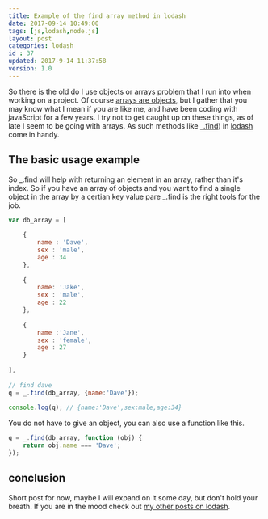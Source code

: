 ```yaml
---
title: Example of the find array method in lodash
date: 2017-09-14 10:49:00
tags: [js,lodash,node.js]
layout: post
categories: lodash
id : 37
updated: 2017-9-14 11:37:58
version: 1.0
---
```


So there is the old do I use objects or arrays problem that I run into when working on a project. Of course [arrays are objects](/2017/05/12/js-arrays-are-objects/), but I gather that you may know what I mean if you are like me, and have been coding with javaScript for a few years. I try not to get caught up on these things, as of late I seem to be going with arrays. As such methods like [_.find](https://lodash.com/docs/4.17.4#chunk)) in [lodash](https://lodash.com/) come in handy.

<!-- more -->

## The basic usage example

So _.find will help with returning an element in an array, rather than it's index. So if you have an array of objects and you want to find a single object in the array by a certian key value pare _.find is the right tools for the job.

```js
var db_array = [
 
    {
        name : 'Dave',
        sex : 'male',
        age : 34
    },
 
    {
        name: 'Jake',
        sex : 'male',
        age : 22
    },
 
    {
        name :'Jane',
        sex : 'female',
        age : 27
    }
 
],
 
// find dave
q = _.find(db_array, {name:'Dave'});
 
console.log(q); // {name:'Dave',sex:male,age:34}
```

You do not have to give an object, you can also use a function like this.

```js
q = _.find(db_array, function (obj) {
    return obj.name === 'Dave';
});
```

## conclusion

Short post for now, maybe I will expand on it some day, but don't hold your breath. If you are in the mood check out [my other posts on lodash](/categories/lodash/).
